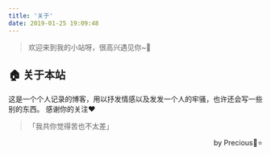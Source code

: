 ```yaml
---
title: '关于'
date: 2019-01-25 19:09:48
---
```

> 欢迎来到我的小站呀，很高兴遇见你~🌼
## 🏠 关于本站

这是一个个人记录的博客，用以抒发情感以及发发一个人的牢骚，也许还会写一些别的东西。
感谢你的关注❤


> 「我共你觉得苦也不太差」

<p align="right">by Precious🌙⭐</p>